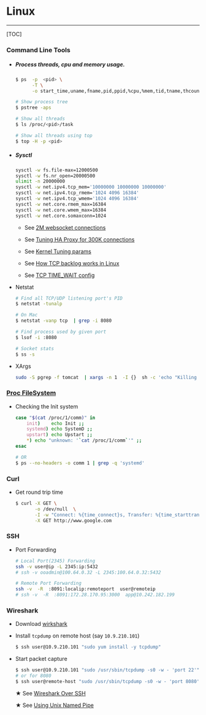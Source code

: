 # Linux

-------------------------

[TOC]

### Command Line Tools

 * ##### Process threads, cpu and memory usage.

   ```bash
   $ ps  -p  <pid> \
         -T \
         -o start_time,uname,fname,pid,ppid,%cpu,%mem,tid,tname,thcount,time,size,rss,m_size,vsize,lwp | awk '{print $6}' | sort -rn | less

   # Show process tree
   $ pstree -aps

   # Show all threads
   $ ls /proc/<pid>/task

   # Show all threads using top
   $ top -H -p <pid>
   ```



 * ##### Sysctl

   ```bash
   sysctl -w fs.file-max=12000500
   sysctl -w fs.nr_open=20000500
   ulimit -n 20000000
   sysctl -w net.ipv4.tcp_mem='10000000 10000000 10000000'
   sysctl -w net.ipv4.tcp_rmem='1024 4096 16384'
   sysctl -w net.ipv4.tcp_wmem='1024 4096 16384'
   sysctl -w net.core.rmem_max=16384
   sysctl -w net.core.wmem_max=16384
   sysctl -w net.core.somaxconn=1024
   ```

   - See [2M websocket connections](http://www.phoenixframework.org/blog/the-road-to-2-million-websocket-connections)

   - See [Tuning HA Proxy for 300K connections](https://www.linangran.com/?p=547)

   - See [Kernel Tuning params](https://tweaked.io/guide/kernel/)

   - See [How TCP backlog works in Linux](http://veithen.github.io/2014/01/01/how-tcp-backlog-works-in-linux.html)

   - See [TCP TIME_WAIT config](http://www.fromdual.com/huge-amount-of-time-wait-connections)



 * Netstat

   ```bash
   # Find all TCP/UDP listening port's PID
   $ netstat -tunalp

   # On Mac
   $ netstat -vanp tcp  | grep -i 8080

   # Find process used by given port
   $ lsof -i :8080

   # Socket stats
   $ ss -s
   ```



 * XArgs

   ```bash
   sudo -S pgrep -f tomcat  | xargs -n 1  -I {}  sh -c 'echo "Killing process pid: {}" &&  sudo kill -9 {} && echo Done.'
   ```



### [Proc FileSystem](https://dashdash.io/5/proc)

* Checking the Init system

  ```bash
  case "$(cat /proc/1/comm)" in
      init)    echo Init ;;
      systemd) echo SystemD ;;
      upstart) echo Upstart ;;
      *) echo "unknown: '`cat /proc/1/comm`'" ;;
  esac

  # OR
  $ ps --no-headers -o comm 1 | grep -q 'systemd'
  ```



### Curl

   * Get round trip time

     ```bash
     $ curl -X GET \
            -o /dev/null  \
            -I -w "Connect: %{time_connect}s, Transfer: %{time_starttransfer}s, Total: %{time_total}s" \
            -X GET http://www.google.com
     ```



### SSH

- Port Forwarding

  ```bash
  # Local Port(2345) Forwarding
  ssh -v user@ip -L 2345:ip:5432
  # ssh -v ooadmin@100.64.0.32 -L 2345:100.64.0.32:5432

  # Remote Port Forwarding
  ssh -v  -R  :8091:localip:remoteport  user@remoteip
  # ssh -v  -R  :8091:172.28.170.95:3000  app@10.242.182.199
  ```



### Wireshark

- Download [wirkshark](https://www.wireshark.org/download.html)

- Install `tcpdump` on remote host (say `10.9.210.101`)

  ```bash
  $ ssh user@10.9.210.101 "sudo yum install -y tcpdump"
  ```

- Start packet capture

  ```bash
  $ ssh user@10.9.210.101 "sudo /usr/sbin/tcpdump -s0 -w - 'port 22'" | wireshark -k -i -
  # or for 8080
  $ ssh user@remote-host "sudo /usr/sbin/tcpdump -s0 -w - 'port 8080'" | wireshark -k -i -
  ```

  ★ See [Wireshark Over SSH](https://kaischroed.wordpress.com/2013/01/28/howto-use-wireshark-over-ssh/)

  ★ See [Using Unix Named Pipe](https://serverfault.com/a/530020/184962)
